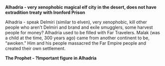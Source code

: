 **Alhadria - very xenophobic magical elf city in the desert, does not have extradition treaty with Ironford Prison**

Alhadria - speak Delmiri (similar to elven), very xenophobic, kill other people who aren’t Delmiri and brand and exile smugglers, some harvest people for money? Alhadria used to be filled with Far Travelers. Malak (was a child at the time, 300 years ago) came from another continent to be, “awoken.” Him and his people massacred the Far Empire people and created their own settlement.

**The Prophet - ?Important figure in Alhadria**
